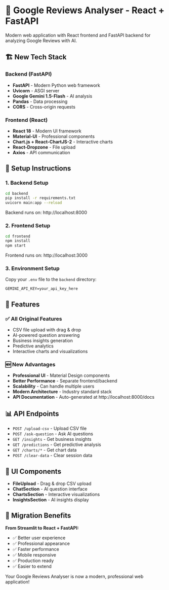 # 🚀 Google Reviews Analyser - React + FastAPI

Modern web application with React frontend and FastAPI backend for analyzing Google Reviews with AI.

## 🏗️ **New Tech Stack**

### **Backend (FastAPI)**
- **FastAPI** - Modern Python web framework
- **Uvicorn** - ASGI server
- **Google Gemini 1.5-Flash** - AI analysis
- **Pandas** - Data processing
- **CORS** - Cross-origin requests

### **Frontend (React)**
- **React 18** - Modern UI framework
- **Material-UI** - Professional components
- **Chart.js + React-ChartJS-2** - Interactive charts
- **React-Dropzone** - File upload
- **Axios** - API communication

## 🚀 **Setup Instructions**

### **1. Backend Setup**
```bash
cd backend
pip install -r requirements.txt
uvicorn main:app --reload
```
Backend runs on: http://localhost:8000

### **2. Frontend Setup**
```bash
cd frontend
npm install
npm start
```
Frontend runs on: http://localhost:3000

### **3. Environment Setup**
Copy your `.env` file to the `backend` directory:
```
GEMINI_API_KEY=your_api_key_here
```

## 🎯 **Features**

### **✅ All Original Features**
- CSV file upload with drag & drop
- AI-powered question answering
- Business insights generation
- Predictive analytics
- Interactive charts and visualizations

### **🆕 New Advantages**
- **Professional UI** - Material Design components
- **Better Performance** - Separate frontend/backend
- **Scalability** - Can handle multiple users
- **Modern Architecture** - Industry standard stack
- **API Documentation** - Auto-generated at http://localhost:8000/docs

## 📊 **API Endpoints**

- `POST /upload-csv` - Upload CSV file
- `POST /ask-question` - Ask AI questions
- `GET /insights` - Get business insights
- `GET /predictions` - Get predictive analysis
- `GET /charts/*` - Get chart data
- `POST /clear-data` - Clear session data

## 🎨 **UI Components**

- **FileUpload** - Drag & drop CSV upload
- **ChatSection** - AI question interface
- **ChartsSection** - Interactive visualizations
- **InsightsSection** - AI insights display

## 🔄 **Migration Benefits**

**From Streamlit to React + FastAPI:**
- ✅ Better user experience
- ✅ Professional appearance
- ✅ Faster performance
- ✅ Mobile responsive
- ✅ Production ready
- ✅ Easier to extend

Your Google Reviews Analyser is now a modern, professional web application!